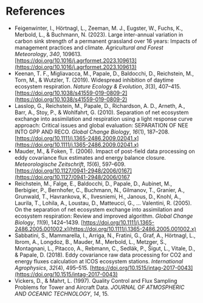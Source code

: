 # References

* Feigenwinter, I., Hörtnagl, L., Zeeman, M. J., Eugster, W., Fuchs, K., Merbold, L., & Buchmann, N. (2023). Large inter-annual variation in carbon sink strength of a permanent grassland over 16 years: Impacts of management practices and climate. _Agricultural and Forest Meteorology_, _340_, 109613. [https://doi.org/10.1016/j.agrformet.2023.109613](https://doi.org/10.1016/j.agrformet.2023.109613)
* Keenan, T. F., Migliavacca, M., Papale, D., Baldocchi, D., Reichstein, M., Torn, M., & Wutzler, T. (2019). Widespread inhibition of daytime ecosystem respiration. _Nature Ecology & Evolution_, _3_(3), 407–415. [https://doi.org/10.1038/s41559-019-0809-2](https://doi.org/10.1038/s41559-019-0809-2)
*   Lasslop, G., Reichstein, M., Papale, D., Richardson, A. D., Arneth, A., Barr, A., Stoy, P., & Wohlfahrt, G. (2010). Separation of net ecosystem exchange into assimilation and respiration using a light response curve approach: Critical issues and global evaluation: SEPARATION OF NEE INTO GPP AND RECO. _Global Change Biology_, _16_(1), 187–208. [https://doi.org/10.1111/j.1365-2486.2009.02041.x](https://doi.org/10.1111/j.1365-2486.2009.02041.x)
* Mauder, M., & Foken, T. (2006). Impact of post-field data processing on eddy covariance flux estimates and energy balance closure. _Meteorologische Zeitschrift_, _15_(6), 597–609. [https://doi.org/10.1127/0941-2948/2006/0167](https://doi.org/10.1127/0941-2948/2006/0167
*   Reichstein, M., Falge, E., Baldocchi, D., Papale, D., Aubinet, M., Berbigier, P., Bernhofer, C., Buchmann, N., Gilmanov, T., Granier, A., Grunwald, T., Havrankova, K., Ilvesniemi, H., Janous, D., Knohl, A., Laurila, T., Lohila, A., Loustau, D., Matteucci, G., … Valentini, R. (2005). On the separation of net ecosystem exchange into assimilation and ecosystem respiration: Review and improved algorithm. _Global Change Biology_, _11_(9), 1424–1439. [https://doi.org/10.1111/j.1365-2486.2005.001002.x](https://doi.org/10.1111/j.1365-2486.2005.001002.x)
* Sabbatini, S., Mammarella, I., Arriga, N., Fratini, G., Graf, A., Hörtnagl, L., Ibrom, A., Longdoz, B., Mauder, M., Merbold, L., Metzger, S., Montagnani, L., Pitacco, A., Rebmann, C., Sedlák, P., Šigut, L., Vitale, D., & Papale, D. (2018). Eddy covariance raw data processing for CO2 and energy fluxes calculation at ICOS ecosystem stations. _International Agrophysics_, _32_(4), 495–515. [https://doi.org/10.1515/intag-2017-0043](https://doi.org/10.1515/intag-2017-0043)
* Vickers, D., & Mahrt, L. (1997). Quality Control and Flux Sampling Problems for Tower and Aircraft Data. _JOURNAL OF ATMOSPHERIC AND OCEANIC TECHNOLOGY_, _14_, 15.



